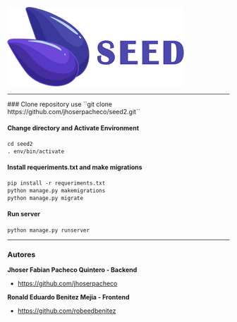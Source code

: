 ![Alt text](static/images/logo.svg "SEED2")
<hr />
### Clone repository use
``git clone https://github.com/jhoserpacheco/seed2.git``

#### Change directory and Activate Environment
``cd seed2``<br>
``. env/bin/activate``

#### Install requeriments.txt and make migrations 
``pip install -r requeriments.txt``<br>
``python manage.py makemigrations``<br>
``python manage.py migrate``<br>

#### Run server 
``python manage.py runserver``

<hr/>

### Autores

**Jhoser Fabian Pacheco Quintero - Backend**

- <https://github.com/jhoserpacheco>

**Ronald Eduardo Benitez Mejia - Frontend**
- <https://github.com/robeedbenitez>
